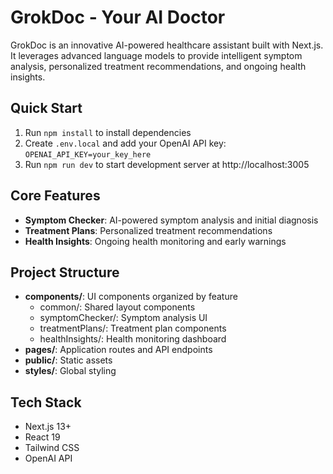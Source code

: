 # GrokDoc - Your AI Doctor

GrokDoc is an innovative AI-powered healthcare assistant built with Next.js. It leverages advanced language models to provide intelligent symptom analysis, personalized treatment recommendations, and ongoing health insights.

## Quick Start
1. Run `npm install` to install dependencies
2. Create `.env.local` and add your OpenAI API key:   ```
   OPENAI_API_KEY=your_key_here   ```
3. Run `npm run dev` to start development server at http://localhost:3005

## Core Features
- **Symptom Checker**: AI-powered symptom analysis and initial diagnosis
- **Treatment Plans**: Personalized treatment recommendations
- **Health Insights**: Ongoing health monitoring and early warnings

## Project Structure
- **components/**: UI components organized by feature
  - common/: Shared layout components
  - symptomChecker/: Symptom analysis UI
  - treatmentPlans/: Treatment plan components
  - healthInsights/: Health monitoring dashboard
- **pages/**: Application routes and API endpoints
- **public/**: Static assets
- **styles/**: Global styling

## Tech Stack
- Next.js 13+
- React 19
- Tailwind CSS
- OpenAI API
